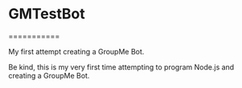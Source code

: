 # GMTestBot
===========

My first attempt creating a GroupMe Bot.

Be kind, this is my very first time attempting to program Node.js and creating a GroupMe Bot.
